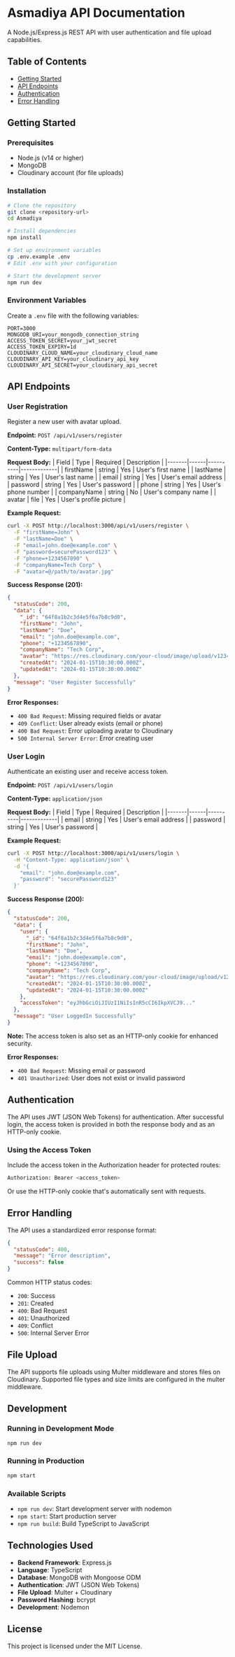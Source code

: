 # Asmadiya API Documentation

A Node.js/Express.js REST API with user authentication and file upload capabilities.

## Table of Contents
- [Getting Started](#getting-started)
- [API Endpoints](#api-endpoints)
- [Authentication](#authentication)
- [Error Handling](#error-handling)

## Getting Started

### Prerequisites
- Node.js (v14 or higher)
- MongoDB
- Cloudinary account (for file uploads)

### Installation
```bash
# Clone the repository
git clone <repository-url>
cd Asmadiya

# Install dependencies
npm install

# Set up environment variables
cp .env.example .env
# Edit .env with your configuration

# Start the development server
npm run dev
```

### Environment Variables
Create a `.env` file with the following variables:
```env
PORT=3000
MONGODB_URI=your_mongodb_connection_string
ACCESS_TOKEN_SECRET=your_jwt_secret
ACCESS_TOKEN_EXPIRY=1d
CLOUDINARY_CLOUD_NAME=your_cloudinary_cloud_name
CLOUDINARY_API_KEY=your_cloudinary_api_key
CLOUDINARY_API_SECRET=your_cloudinary_api_secret
```

## API Endpoints

### User Registration
Register a new user with avatar upload.

**Endpoint:** `POST /api/v1/users/register`

**Content-Type:** `multipart/form-data`

**Request Body:**
| Field | Type | Required | Description |
|-------|------|----------|-------------|
| firstName | string | Yes | User's first name |
| lastName | string | Yes | User's last name |
| email | string | Yes | User's email address |
| password | string | Yes | User's password |
| phone | string | Yes | User's phone number |
| companyName | string | No | User's company name |
| avatar | file | Yes | User's profile picture |

**Example Request:**
```bash
curl -X POST http://localhost:3000/api/v1/users/register \
  -F "firstName=John" \
  -F "lastName=Doe" \
  -F "email=john.doe@example.com" \
  -F "password=securePassword123" \
  -F "phone=+1234567890" \
  -F "companyName=Tech Corp" \
  -F "avatar=@/path/to/avatar.jpg"
```

**Success Response (201):**
```json
{
  "statusCode": 200,
  "data": {
    "_id": "64f8a1b2c3d4e5f6a7b8c9d0",
    "firstName": "John",
    "lastName": "Doe",
    "email": "john.doe@example.com",
    "phone": "+1234567890",
    "companyName": "Tech Corp",
    "avatar": "https://res.cloudinary.com/your-cloud/image/upload/v1234567890/avatar.jpg",
    "createdAt": "2024-01-15T10:30:00.000Z",
    "updatedAt": "2024-01-15T10:30:00.000Z"
  },
  "message": "User Register Successfully"
}
```

**Error Responses:**
- `400 Bad Request`: Missing required fields or avatar
- `409 Conflict`: User already exists (email or phone)
- `400 Bad Request`: Error uploading avatar to Cloudinary
- `500 Internal Server Error`: Error creating user

### User Login
Authenticate an existing user and receive access token.

**Endpoint:** `POST /api/v1/users/login`

**Content-Type:** `application/json`

**Request Body:**
| Field | Type | Required | Description |
|-------|------|----------|-------------|
| email | string | Yes | User's email address |
| password | string | Yes | User's password |

**Example Request:**
```bash
curl -X POST http://localhost:3000/api/v1/users/login \
  -H "Content-Type: application/json" \
  -d '{
    "email": "john.doe@example.com",
    "password": "securePassword123"
  }'
```

**Success Response (200):**
```json
{
  "statusCode": 200,
  "data": {
    "user": {
      "_id": "64f8a1b2c3d4e5f6a7b8c9d0",
      "firstName": "John",
      "lastName": "Doe",
      "email": "john.doe@example.com",
      "phone": "+1234567890",
      "companyName": "Tech Corp",
      "avatar": "https://res.cloudinary.com/your-cloud/image/upload/v1234567890/avatar.jpg",
      "createdAt": "2024-01-15T10:30:00.000Z",
      "updatedAt": "2024-01-15T10:30:00.000Z"
    },
    "accessToken": "eyJhbGciOiJIUzI1NiIsInR5cCI6IkpXVCJ9..."
  },
  "message": "User LoggedIn Successfully"
}
```

**Note:** The access token is also set as an HTTP-only cookie for enhanced security.

**Error Responses:**
- `400 Bad Request`: Missing email or password
- `401 Unauthorized`: User does not exist or invalid password

## Authentication

The API uses JWT (JSON Web Tokens) for authentication. After successful login, the access token is provided in both the response body and as an HTTP-only cookie.

### Using the Access Token
Include the access token in the Authorization header for protected routes:
```bash
Authorization: Bearer <access_token>
```

Or use the HTTP-only cookie that's automatically sent with requests.

## Error Handling

The API uses a standardized error response format:

```json
{
  "statusCode": 400,
  "message": "Error description",
  "success": false
}
```

Common HTTP status codes:
- `200`: Success
- `201`: Created
- `400`: Bad Request
- `401`: Unauthorized
- `409`: Conflict
- `500`: Internal Server Error

## File Upload

The API supports file uploads using Multer middleware and stores files on Cloudinary. Supported file types and size limits are configured in the multer middleware.

## Development

### Running in Development Mode
```bash
npm run dev
```

### Running in Production
```bash
npm start
```

### Available Scripts
- `npm run dev`: Start development server with nodemon
- `npm start`: Start production server
- `npm run build`: Build TypeScript to JavaScript

## Technologies Used

- **Backend Framework**: Express.js
- **Language**: TypeScript
- **Database**: MongoDB with Mongoose ODM
- **Authentication**: JWT (JSON Web Tokens)
- **File Upload**: Multer + Cloudinary
- **Password Hashing**: bcrypt
- **Development**: Nodemon

## License

This project is licensed under the MIT License.
